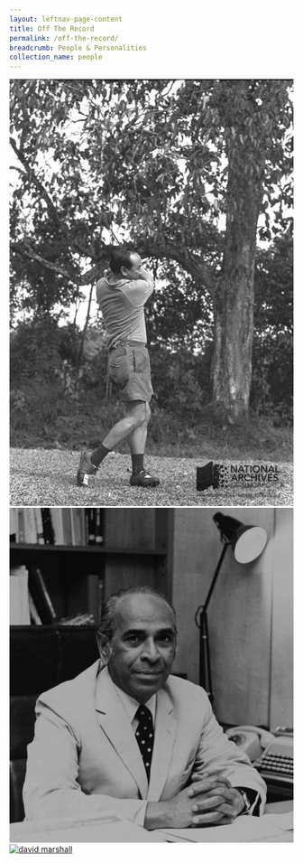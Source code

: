 ```yaml
---
layout: leftnav-page-content
title: Off The Record
permalink: /off-the-record/
breadcrumb: People & Personalities
collection_name: people
---
```


<div>
	<div class="row is-multiline">
		<div class="col is-one-third-desktop is-one-third-tablet">
			<a href="/asean-countries/know/overview-of-asean-countries"><img src="/images/people/gks-golfing.jpg" alt="People"></a>
		</div>
		<div class="col is-one-third-desktop is-one-third-tablet">
			<a href="/asean-countries/share/what-young-people-say/"><img src="/images/people/sraja-state-symbol.jpg" alt="Share ASEAN Countries"></a>
		</div>
		<div class="col is-one-third-desktop is-one-third-tablet">
			<a href="/asean-countries/go/for-students/"><img src="/images/people/dm-firstchiefmin..jpg" alt="david marshall"></a>
		</div>
	</div>
</div>
